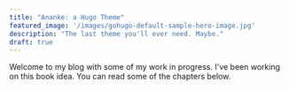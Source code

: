 ```yaml
---
title: "Ananke: a Hugo Theme"
featured_image: '/images/gohugo-default-sample-hero-image.jpg'
description: "The last theme you'll ever need. Maybe."
draft: true
---
```

Welcome to my blog with some of my work in progress. I've been working on this book idea. You can read some of the chapters below.
